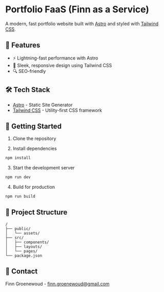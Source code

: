# Portfolio FaaS (Finn as a Service)

A modern, fast portfolio website built with [Astro](https://astro.build) and styled with [Tailwind CSS](https://tailwindcss.com).

## 🚀 Features

- ⚡️ Lightning-fast performance with Astro
- 🎨 Sleek, responsive design using Tailwind CSS
- 🔍 SEO-friendly

## 🛠️ Tech Stack

- [Astro](https://astro.build) - Static Site Generator
- [Tailwind CSS](https://tailwindcss.com) - Utility-first CSS framework

## 🚦 Getting Started

1. Clone the repository

2. Install dependencies
```bash
npm install
```

3. Start the development server
```bash
npm run dev
```

4. Build for production
```bash
npm run build
```

## 📁 Project Structure

```
/
├── public/
│   └── assets/
├── src/
│   ├── components/
│   ├── layouts/
│   └── pages/
└── package.json
```

## 📧 Contact

Finn Groenewoud - [finn.groenewoud@gmail.com](mailto:finn.groenewoud@gmail.com)
